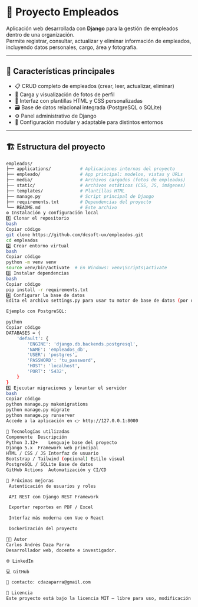 # 🧩 Proyecto Empleados

Aplicación web desarrollada con **Django** para la gestión de empleados dentro de una organización.  
Permite registrar, consultar, actualizar y eliminar información de empleados, incluyendo datos personales, cargo, área y fotografía.

---

## 🚀 Características principales

- 📋 CRUD completo de empleados (crear, leer, actualizar, eliminar)
- 📸 Carga y visualización de fotos de perfil
- 🧭 Interfaz con plantillas HTML y CSS personalizadas
- 🗃️ Base de datos relacional integrada (PostgreSQL o SQLite)
- ⚙️ Panel administrativo de Django
- 🔐 Configuración modular y adaptable para distintos entornos

---

## 🏗️ Estructura del proyecto

```bash
empleados/
├── applications/           # Aplicaciones internas del proyecto
├── empleado/               # App principal: modelos, vistas y URLs
├── media/                  # Archivos cargados (fotos de empleados)
├── static/                 # Archivos estáticos (CSS, JS, imágenes)
├── templates/              # Plantillas HTML
├── manage.py               # Script principal de Django
├── requirements.txt        # Dependencias del proyecto
└── README.md               # Este archivo
⚙️ Instalación y configuración local
1️⃣ Clonar el repositorio
bash
Copiar código
git clone https://github.com/dcsoft-ux/empleados.git
cd empleados
2️⃣ Crear entorno virtual
bash
Copiar código
python -m venv venv
source venv/bin/activate  # En Windows: venv\Scripts\activate
3️⃣ Instalar dependencias
bash
Copiar código
pip install -r requirements.txt
4️⃣ Configurar la base de datos
Edita el archivo settings.py para usar tu motor de base de datos (por defecto SQLite).

Ejemplo con PostgreSQL:

python
Copiar código
DATABASES = {
    'default': {
        'ENGINE': 'django.db.backends.postgresql',
        'NAME': 'empleados_db',
        'USER': 'postgres',
        'PASSWORD': 'tu_password',
        'HOST': 'localhost',
        'PORT': '5432',
    }
}
5️⃣ Ejecutar migraciones y levantar el servidor
bash
Copiar código
python manage.py makemigrations
python manage.py migrate
python manage.py runserver
Accede a la aplicación en 👉 http://127.0.0.1:8000

🧠 Tecnologías utilizadas
Componente	Descripción
Python 3.12+	Lenguaje base del proyecto
Django 5.x	Framework web principal
HTML / CSS / JS	Interfaz de usuario
Bootstrap / Tailwind (opcional)	Estilo visual
PostgreSQL / SQLite	Base de datos
GitHub Actions	Automatización y CI/CD

🧩 Próximas mejoras
 Autenticación de usuarios y roles

 API REST con Django REST Framework

 Exportar reportes en PDF / Excel

 Interfaz más moderna con Vue o React

 Dockerización del proyecto

👨‍💻 Autor
Carlos Andrés Daza Parra
Desarrollador web, docente e investigador.

🌐 LinkedIn

💻 GitHub

📧 contacto: cdazaparra@gmail.com

📄 Licencia
Este proyecto está bajo la licencia MIT — libre para uso, modificación y distribución, siempre que se mantenga la atribución al autor original.
